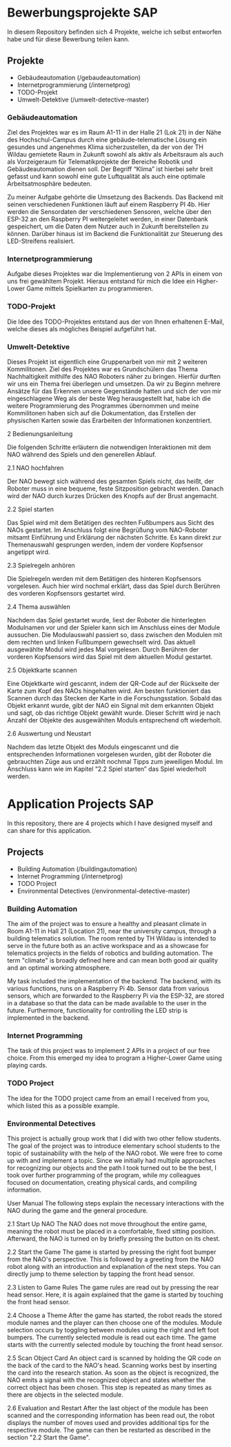 # Bewerbungsprojekte SAP

In diesem Repository befinden sich 4 Projekte, welche ich selbst entworfen habe und für diese Bewerbung teilen kann.

## Projekte
 - Gebäudeautomation (/gebaudeautomation)
 - Internetprogrammierung (/internetprog)
 - TODO-Projekt
 - Umwelt-Detektive (/umwelt-detective-master) 

### Gebäudeautomation
Ziel des Projektes war es im Raum A1-11 in der Halle 21 (Lok 21) in der Nähe des Hochschul-Campus durch eine gebäude-telematische Lösung ein gesundes und angenehmes Klima sicherzustellen, da der von der TH Wildau gemietete Raum in Zukunft sowohl als aktiv als Arbeitsraum als auch als Vorzeigeraum für Telematikprojekte der Bereiche Robotik und Gebäudeautomation dienen soll.   Der Begriff “Klima” ist hierbei sehr breit gefasst und kann sowohl eine gute Luftqualität als auch eine optimale Arbeitsatmosphäre bedeuten.

Zu meiner Aufgabe gehörte die Umsetzung des Backends. Das Backend mit seinen verschiedenen Funktionen läuft auf einem Raspberry PI 4b. Hier werden die Sensordaten der verschiedenen Sensoren, welche über den ESP-32 an den Raspberry PI weitergeleitet werden, in einer Datenbank gespeichert, um die Daten dem Nutzer auch in Zukunft bereitstellen zu können. Darüber hinaus ist im Backend die Funktionalität zur Steuerung des LED-Streifens realisiert.

### Internetprogrammierung
Aufgabe dieses Projektes war die Implementierung von 2 APIs in einem von uns frei gewähltem Projekt. Hieraus entstand für mich die Idee ein Higher-Lower Game mittels Spielkarten zu programmieren.

### TODO-Projekt
Die Idee des TODO-Projektes entstand aus der von Ihnen erhaltenen E-Mail, welche dieses als mögliches Beispiel aufgeführt hat.

### Umwelt-Detektive
Dieses Projekt ist eigentlich eine Gruppenarbeit von mir mit 2 weiteren Kommilitonen. Ziel des Projektes war es Grundschülern das Thema Nachhaltigkeit mithilfe des NAO Roboters näher zu bringen. Hierfür durften wir uns ein Thema frei überlegen und umsetzen. Da wir zu Beginn mehrere Ansätze für das Erkennen unsere Gegenstände hatten und sich der von mir eingeschlagene Weg als der beste Weg herausgestellt hat, habe ich die weitere Programmierung des Programmes übernommen und meine Kommilitonen haben sich auf die Dokumentation, das Erstellen der physischen Karten sowie das Erarbeiten der Informationen konzentriert.

2 Bedienungsanleitung

Die folgenden Schritte erläutern die notwendigen Interaktionen mit dem NAO
während des Spiels und den generellen Ablauf.

2.1 NAO hochfahren

Der NAO bewegt sich während des gesamten Spiels nicht, das heißt, der Roboter
muss in eine bequeme, feste Sitzposition gebracht werden. Danach wird der NAO
durch kurzes Drücken des Knopfs auf der Brust angemacht.

2.2 Spiel starten

Das Spiel wird mit dem Betätigen des rechten Fußbumpers aus Sicht des NAOs
gestartet. Im Anschluss folgt eine Begrüßung vom NAO-Roboter mitsamt Einführung
und Erklärung der nächsten Schritte. Es kann direkt zur Themenauswahl
gesprungen werden, indem der vordere Kopfsensor angetippt wird.

2.3 Spielregeln anhören

Die Spielregeln werden mit dem Betätigen des hinteren Kopfsensors vorgelesen.
Auch hier wird nochmal erklärt, dass das Spiel durch Berühren des vorderen
Kopfsensors gestartet wird.

2.4 Thema auswählen

Nachdem das Spiel gestartet wurde, liest der Roboter die hinterlegten Modulnamen
vor und der Spieler kann sich im Anschluss eines der Module aussuchen. Die
Modulauswahl passiert so, dass zwischen den Modulen mit dem rechten und linken
Fußbumpern gewechselt wird. Das aktuell ausgewählte Modul wird jedes Mal
vorgelesen. Durch Berühren der vorderen Kopfsensors wird das Spiel mit dem
aktuellen Modul gestartet.

2.5 Objektkarte scannen

Eine Objektkarte wird gescannt, indem der QR-Code auf der Rückseite der Karte
zum Kopf des NAOs hingehalten wird. Am besten funktioniert das Scannen durch
das Stecken der Karte in die Forschungsstation. Sobald das Objekt erkannt wurde,
gibt der NAO ein Signal mit dem erkannten Objekt und sagt, ob das richtige Objekt
gewählt wurde. Dieser Schritt wird je nach Anzahl der Objekte des ausgewählten
Moduls entsprechend oft wiederholt.

2.6 Auswertung und Neustart

Nachdem das letzte Objekt des Moduls eingescannt und die entsprechenden
Informationen vorgelesen wurden, gibt der Roboter die gebrauchten Züge aus und
erzählt nochmal Tipps zum jeweiligen Modul. Im Anschluss kann wie im Kapitel “2.2
Spiel starten” das Spiel wiederholt werden.

# Application Projects SAP
In this repository, there are 4 projects which I have designed myself and can share for this application.

## Projects
- Building Automation (/buildingautomation)
- Internet Programming (/internetprog)
- TODO Project
- Environmental Detectives (/environmental-detective-master)

### Building Automation
The aim of the project was to ensure a healthy and pleasant climate in Room A1-11 in Hall 21 (Location 21), near the university campus, through a building telematics solution. The room rented by TH Wildau is intended to serve in the future both as an active workspace and as a showcase for telematics projects in the fields of robotics and building automation. The term "climate" is broadly defined here and can mean both good air quality and an optimal working atmosphere.

My task included the implementation of the backend. The backend, with its various functions, runs on a Raspberry Pi 4b. Sensor data from various sensors, which are forwarded to the Raspberry Pi via the ESP-32, are stored in a database so that the data can be made available to the user in the future. Furthermore, functionality for controlling the LED strip is implemented in the backend.

### Internet Programming
The task of this project was to implement 2 APIs in a project of our free choice. From this emerged my idea to program a Higher-Lower Game using playing cards.

### TODO Project
The idea for the TODO project came from an email I received from you, which listed this as a possible example.

### Environmental Detectives
This project is actually group work that I did with two other fellow students. The goal of the project was to introduce elementary school students to the topic of sustainability with the help of the NAO robot. We were free to come up with and implement a topic. Since we initially had multiple approaches for recognizing our objects and the path I took turned out to be the best, I took over further programming of the program, while my colleagues focused on documentation, creating physical cards, and compiling information.

User Manual
The following steps explain the necessary interactions with the NAO during the game and the general procedure.

2.1 Start Up NAO
The NAO does not move throughout the entire game, meaning the robot must be placed in a comfortable, fixed sitting position. Afterward, the NAO is turned on by briefly pressing the button on its chest.

2.2 Start the Game
The game is started by pressing the right foot bumper from the NAO's perspective. This is followed by a greeting from the NAO robot along with an introduction and explanation of the next steps. You can directly jump to theme selection by tapping the front head sensor.

2.3 Listen to Game Rules
The game rules are read out by pressing the rear head sensor. Here, it is again explained that the game is started by touching the front head sensor.

2.4 Choose a Theme
After the game has started, the robot reads the stored module names and the player can then choose one of the modules. Module selection occurs by toggling between modules using the right and left foot bumpers. The currently selected module is read out each time. The game starts with the currently selected module by touching the front head sensor.

2.5 Scan Object Card
An object card is scanned by holding the QR code on the back of the card to the NAO's head. Scanning works best by inserting the card into the research station. As soon as the object is recognized, the NAO emits a signal with the recognized object and states whether the correct object has been chosen. This step is repeated as many times as there are objects in the selected module.

2.6 Evaluation and Restart
After the last object of the module has been scanned and the corresponding information has been read out, the robot displays the number of moves used and provides additional tips for the respective module. The game can then be restarted as described in the section "2.2 Start the Game".